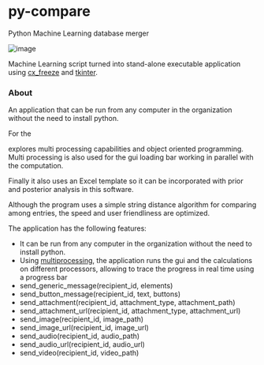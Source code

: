 # py-compare
Python Machine Learning database merger 


![image](https://user-images.githubusercontent.com/19597283/52545532-2b7d2480-2d86-11e9-9dfd-5a85d04e79a6.png)
 
 
 Machine Learning script turned into stand-alone executable application using [cx_freeze](https://anthony-tuininga.github.io/cx_Freeze/) and [tkinter](https://docs.python.org/2/library/tkinter.html).
 
### About

An application that can be run from any computer in the organization without the need to install python. 

For the 

explores multi processing capabilities and object oriented programming. Multi processing is also used for the gui loading bar working in parallel with the computation. 

Finally it also uses an Excel template so it can be incorporated with prior and posterior analysis in this software.

Although the program uses a simple string distance algorithm for comparing among entries, the speed and user friendliness are optimized.

The application has the following features:

* It can be run from any computer in the organization without the need to install python.
* Using [multiprocessing](https://docs.python.org/2/library/multiprocessing.html), the application runs the gui and the calculations on different processors, allowing to trace the progress in real time using a progress bar
* send_generic_message(recipient_id, elements)
* send_button_message(recipient_id, text, buttons)
* send_attachment(recipient_id, attachment_type, attachment_path)
* send_attachment_url(recipient_id, attachment_type, attachment_url)
* send_image(recipient_id, image_path)
* send_image_url(recipient_id, image_url)
* send_audio(recipient_id, audio_path)
* send_audio_url(recipient_id, audio_url)
* send_video(recipient_id, video_path)


